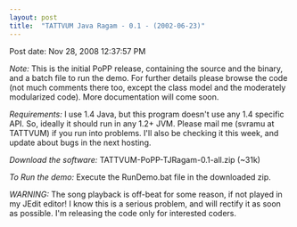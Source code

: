 ```yaml
---
layout: post
title:  "TATTVUM Java Ragam - 0.1 - (2002-06-23)"
---
```


Post date: Nov 28, 2008 12:37:57 PM

*Note:* This is the initial PoPP release, containing the source and the binary, and a batch file to run the demo. For further details please browse the code (not much comments there too, except the class model and the moderately modularized code). More documentation will come soon.

*Requirements:* I use 1.4 Java, but this program doesn't use any 1.4 specific API. So, ideally it should run in any 1.2+ JVM. Please mail me (svramu at TATTVUM) if you run into problems. I'll also be checking it this week, and update about bugs in the next hosting.

*Download the software:* TATTVUM-PoPP-TJRagam-0.1-all.zip (~31k)

*To Run the demo:* Execute the RunDemo.bat file in the downloaded zip.

*WARNING:* The song playback is off-beat for some reason, if not played in my JEdit editor! I know this is a serious problem, and will rectify it as soon as possible. I'm releasing the code only for interested coders.

